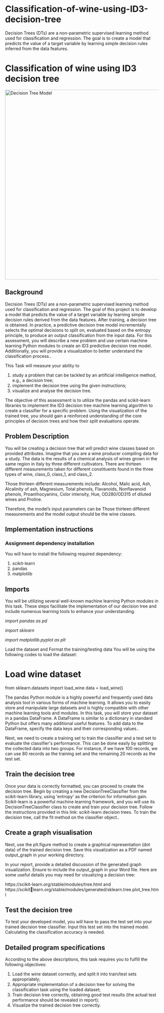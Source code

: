 # Classification-of-wine-using-ID3-decision-tree
Decision Trees (DTs) are a non-parametric supervised learning method used for  classification and regression. The goal is to create a model that predicts the value of a target variable by learning simple decision rules inferred from the data features. 


<h1>Classification of wine using ID3 decision tree</h1>
<img src="Decision tree.webp" alt="Decision Tree Model" width="1000" height="620">
<h2>Background</h2>
<p>Decision Trees (DTs) are a non-parametric supervised learning method used for classification and regression. The goal of this project is to develop a model that predicts the value of a target variable by learning simple decision rules derived from the data features. After training, a decision tree is obtained. In practice, a predictive decision tree model incrementally selects the optimal decisions to split on, evaluated based on the entropy principle, to produce an output classification from the input data. For this assessment, you will describe a new problem and use certain machine learning Python modules to create an ID3 predictive decision tree model. Additionally, you will provide a visualization to better understand the classification process..</p>

<p>This Task will measure your ability to</p>
<ol>
  <li>study a problem that can be tackled by an artificial intelligence method, e.g., a decision tree;</li>
  <li>implement the decision tree using the given instructions;</li>
   <li>visualize and analyse the decision tree.</li>
</ol>
 
<p>
The objective of this assessment is to utilize the pandas and scikit-learn libraries to implement the ID3 decision tree machine learning algorithm to create a classifier for a specific problem. Using the visualization of the trained tree, you should gain a reinforced understanding of the core principles of decision trees and how their split evaluations operate.</p>
<h2>Problem Description</h2>
<p>You will be creating a decision tree that will predict wine classes based on provided attributes.
Imagine that you are a wine producer compiling data for a study. The data is the results of a 
chemical analysis of wines grown in the same region in Italy by three different cultivators. There are thirteen different measurements taken for different constituents found in the three types of wine, class_0, class_1, and class_2.</p>

<p>Those thirteen different measurements include: Alcohol, Malic acid, Ash, Alcalinity of ash, 
Magnesium, Total phenols, Flavanoids, Nonflavanoid phenols, Proanthocyanins, Color 
intensity, Hue, OD280/OD315 of diluted wines and Proline.</p>
<p>Therefore, the model’s input parameters can be Those thirteen different measurements and the model output should be the wine classes.</p>
<h2>Implementation instructions</h2>
<h3>Assignment dependency installation</h3>
<p>You will have to install the following required dependency:</p>
<ol>
  <li>scikit-learn</li>
  <li>pandas</li>
  <li>matplotlib</li>
</ol>

<h2>Imports</h2>
<p>You will be utilizing several well-known machine learning Python modules in this task. These steps facilitate the implementation of our decision tree and include numerous learning tools to enhance your understanding.</p>
<p><i>import pandas as pd</i></p>
<p><i>import sklearn </i></p>
<p><i>import matplotlib.pyplot as plt</i></p>
<p>Load the dataset and Format the training/testing data
You will be using the following codes to load the dataset:</p>

# Load wine dataset
from sklearn.datasets import load_wine
data = load_wine()
<p>The pandas Python module is a highly powerful and frequently used data analysis tool in various forms of machine learning. It allows you to easily store and manipulate large datasets and is highly compatible with other machine learning tools and modules. In this task, you will store your dataset in a pandas DataFrame. A DataFrame is similar to a dictionary in standard Python but offers many additional useful features. To add data to the DataFrame, specify the data keys and their corresponding values..</p>
<p>Next, we need to create a training set to train the classifier and a test set to evaluate the classifier's performance. This can be done easily by splitting the collected data into two groups. For instance, if we have 100 records, we can use 80 records as the training set and the remaining 20 records as the test set.</p>
<h2>Train the decision tree</h2>
<p>Once your data is correctly formatted, you can proceed to create the decision tree. Begin by creating a new DecisionTreeClassifier from the scikit-learn library, using 'entropy' as the criterion for information gain. Scikit-learn is a powerful machine learning framework, and you will use its DecisionTreeClassifier class to create and train your decision tree. Follow the instructions provided in this link: scikit-learn decision trees. To train the decision tree, call the fit method on the classifier object..</p>
<h2>Create a graph visualisation</h2>
<p>Next, use the plt.figure method to create a graphical representation (dot data) of the trained decision tree. Save this visualization as a PDF named output_graph in your working directory.</p>
<p>In your report, provide a detailed discussion of the generated graph visualization. Ensure to include the output_graph in your Word file. Here are some useful details you may need for visualizing a decision tree:</p>
<p>https://scikit-learn.org/stable/modules/tree.html and https://scikitlearn.org/stable/modules/generated/sklearn.tree.plot_tree.html</p>
<h2>Test the decision tree</h2>
<p>To test your developed model, you will have to pass the test set into your trained 
decision tree classifier. Input this test set into the trained model. Calculating the 
classification accuracy is needed.</p>
<h2>Detailed program specifications</h2>
<p>According to the above descriptions, this task requires you to fulfill the following 
objectives:</p>
<ol>
  <li>Load the wine dataset correctly, and split it into train/test sets appropriately;</li>
  <li>Appropriate implementation of a decision tree for solving the classification task 
using the loaded dataset;</li>
  <li>Train decision tree correctly, obtaining good test results (the actual test 
performance should be revealed in report);</li>
  <li>Visualize the trained decision tree correctly. </li>
</ol>

